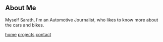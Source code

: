 ## About Me
Myself Sarath, I'm an Automotive Journalist, who likes to know more about the cars and bikes. 






[home]()
[projects](/projects.markdown)
[contact](/contact.markdown)